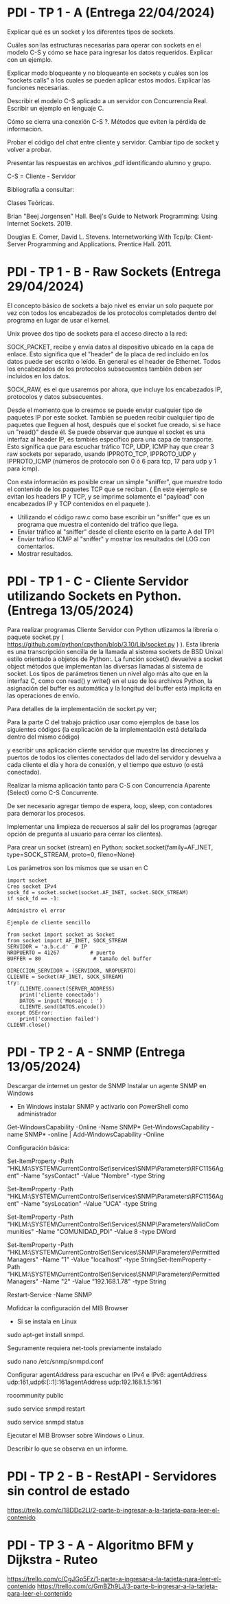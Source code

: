 # PDI - TP 1 - A (Entrega 22/04/2024)

Explicar qué es un socket y los diferentes tipos de sockets.

Cuáles son las estructuras necesarias para operar con sockets en el modelo C-S y cómo se hace para ingresar los datos requeridos. Explicar con un ejemplo.

Explicar modo bloqueante y no bloqueante en sockets y cuáles son los “sockets calls” a los cuales se pueden aplicar estos modos. Explicar las funciones necesarias.

Describir el modelo C-S aplicado a un servidor con Concurrencia Real. Escribir un ejemplo en lenguaje C.

Cómo se cierra una conexión C-S ?. Métodos que eviten la pérdida de informacion.

Probar el código del chat entre cliente y servidor. Cambiar tipo de socket y volver a probar.

Presentar las respuestas en archivos ,pdf identificando alumno y grupo.

C-S = Cliente - Servidor

Bibliografía a consultar:

Clases Teóricas.

Brian "Beej Jorgensen" Hall. Beej's Guide to Network Programming: Using Internet Sockets. 2019.

Douglas E. Comer, David L. Stevens. Internetworking With Tcp/Ip: Client-Server Programming and Applications. Prentice Hall. 2011.


# PDI - TP 1 - B - Raw Sockets (Entrega 29/04/2024)

El concepto básico de sockets a bajo nivel es enviar un solo paquete por vez con todos los encabezados de los protocolos
completados dentro del programa en lugar de usar el kernel.

Unix provee dos tipo de sockets para el acceso directo a la red:

SOCK_PACKET, recibe y envía datos al dispositivo ubicado en la capa de enlace. Esto significa que el "header" de la placa de red
incluido en los datos puede ser escrito o leído. En general es el header de Ethernet. Todos los encabezados de los 
protocolos subsecuentes también deben ser incluidos en los datos.

SOCK_RAW, es el que usaremos por ahora, que incluye los encabezados IP, protocolos y datos subsecuentes.

Desde el momento que lo creamos se puede enviar cualquier tipo de paquetes IP por este socket.
También se pueden recibir cualquier tipo de paquetes que lleguen al host, después que el socket fue creado, si se
hace un "read()" desde él.
Se puede observar que aunque el socket es una interfaz al header IP, es tambiés específico para una capa de transporte.
Esto significa que para escuchar tráfico TCP, UDP, ICMP hay que crear 3 raw sockets por separado, usando
IPPROTO_TCP, IPPROTO_UDP y IPPROTO_ICMP (números de protocolo son 0 ó 6 para tcp, 17 para udp y 1 para icmp).

Con esta información es posible crear un simple "sniffer", que muestre todo el contenido de los paquetes TCP
que se reciban. ( En este ejemplo se evitan los headers IP y TCP, y se imprime solamente el "payload" con encabezados IP y
TCP contenidos en el paquete ).

* Utilizando el código raw.c como base escribir un "sniffer" que es un programa que muestra el contenido del tráfico que llega.
* Enviar tráfico al "sniffer" desde el cliente escrito en la parte A del TP1
* Enviar tráfico ICMP al "sniffer" y mostrar los resultados del LOG con comentarios.
* Mostrar resultados.

# PDI - TP 1 - C - Cliente Servidor utilizando Sockets en Python. (Entrega 13/05/2024)

Para realizar programas Cliente Servidor con Python utlizamos la librería o paquete socket.py ( https://github.com/python/cpython/blob/3.10/Lib/socket.py )
). Esta librería es una transcripción sencilla de la llamada al sistema sockets de BSD Unixal estilo orientado a objetos de Python:.
La función socket() devuelve a socket object métodos que implementan las diversas llamadas al sistema de socket. Los tipos de parámetros tienen un nivel algo más alto que en la interfaz C, como con read() y write() en el uso de los archivos Python, la asignación del buffer es automática y la longitud del buffer está implícita en las operaciones de envío.

Para detalles de la implementación de socket.py ver;

Para la parte C del trabajo práctico usar como ejemplos de base los siguientes códigos (la explicación de la implementación está detallada dentro del mismo código)

y escribir una aplicación cliente servidor que muestre las direcciones y puertos de todos los clientes conectados del lado del servidor y devuelva a cada cliente el día y hora de conexión, y el tiempo que estuvo (o está conectado).

Realizar la misma aplicación tanto para C-S con Concurrencia Aparente (Select) como C-S Concurrente.

De ser necesario agregar tiempo de espera, loop, sleep, con contadores para demorar los procesos.

Implementar una limpieza de recuersos al salir del los programas (agregar opción de pregunta al usuario para cerrar los clientes).

Para crear un socket (stream) en Python:
socket.socket(family=AF_INET, type=SOCK_STREAM, proto=0, fileno=None)

Los parámetros son los mismos que se usan en C
```
import socket
Creo socket IPv4
sock_fd = socket.socket(socket.AF_INET, socket.SOCK_STREAM)
if sock_fd == -1:

Administro el error

Ejemplo de cliente sencillo

from socket import socket as Socket
from socket import AF_INET, SOCK_STREAM
SERVIDOR = 'a.b.c.d'  # IP 
NROPUERTO = 41267          # puerto
BUFFER = 80                 # tamaño del buffer

DIRECCION_SERVIDOR = (SERVIDOR, NROPUERTO)
CLIENTE = Socket(AF_INET, SOCK_STREAM)
try:
    CLIENTE.connect(SERVER_ADDRESS)
    print('cliente conectado')
    DATOS = input('Mensaje : ')
    CLIENTE.send(DATOS.encode())
except OSError:
    print('connection failed')
CLIENT.close()
```

# PDI - TP 2 - A - SNMP (Entrega 13/05/2024)

Descargar de internet un gestor de SNMP
Instalar un agente SNMP en Windows

* En Windows instalar SNMP y activarlo con PowerShell como administrador

Get-WindowsCapability  -Online -Name SNMP*
Get-WindowsCapability -name SNMP* -online | Add-WindowsCapability -Online

Configuración básica:

Set-ItemProperty -Path "HKLM:\SYSTEM\CurrentControlSet\services\SNMP\Parameters\RFC1156Agent" -Name "sysContact" -Value "Nombre" -type String

Set-ItemProperty -Path "HKLM:\SYSTEM\CurrentControlSet\services\SNMP\Parameters\RFC1156Agent" -Name "sysLocation" -Value "UCA" -type String

Set-ItemProperty -Path "HKLM:\SYSTEM\CurrentControlSet\Services\SNMP\Parameters\ValidCommunities" -Name "COMUNIDAD_PDI" -Value 8 -type DWord

Set-ItemProperty -Path "HKLM:\SYSTEM\CurrentControlSet\Services\SNMP\Parameters\PermittedManagers" -Name "1" -Value "localhost" -type StringSet-ItemProperty -Path "HKLM:\SYSTEM\CurrentControlSet\Services\SNMP\Parameters\PermittedManagers" -Name "2" -Value "192.168.1.78" -type String

Restart-Service -Name SNMP

Mofidcar la configuración del MIB Browser

* Si se instala en Linux

sudo apt-get install snmpd.

Seguramente requiera net-tools previamente instalado

sudo nano /etc/snmp/snmpd.conf

Configurar agentAddress para escuchar en IPv4 e IPv6: agentAddress udp:161,udp6:[::1]:161agentAddress udp:192.168.1.5:161

rocommunity public

sudo service snmpd restart

sudo service snmpd status

Ejecutar el MIB Browser sobre Windows o Linux.

Describir lo que se observa en un informe.

# PDI - TP 2 - B - RestAPI - Servidores sin control de estado
https://trello.com/c/18DDc2Ll/2-parte-b-ingresar-a-la-tarjeta-para-leer-el-contenido

# PDI - TP 3 - A - Algoritmo BFM y Dijkstra - Ruteo
https://trello.com/c/CgJGp5Fz/1-parte-a-ingresar-a-la-tarjeta-para-leer-el-contenido
https://trello.com/c/GmBZh9LJ/3-parte-b-ingresar-a-la-tarjeta-para-leer-el-contenido


